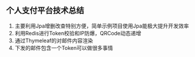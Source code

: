 ## 个人支付平台技术总结

1. 主要利用Jpa增删改查特别方便，简单示例项目使用Jpa能极大提升开发效率
2. 利用Redis进行Token校验和IP防爆，QRCode动态递增
3. 通过Thymeleaf的对邮件内容渲染
4. 下发的邮件包含一个Token可以做很多事情